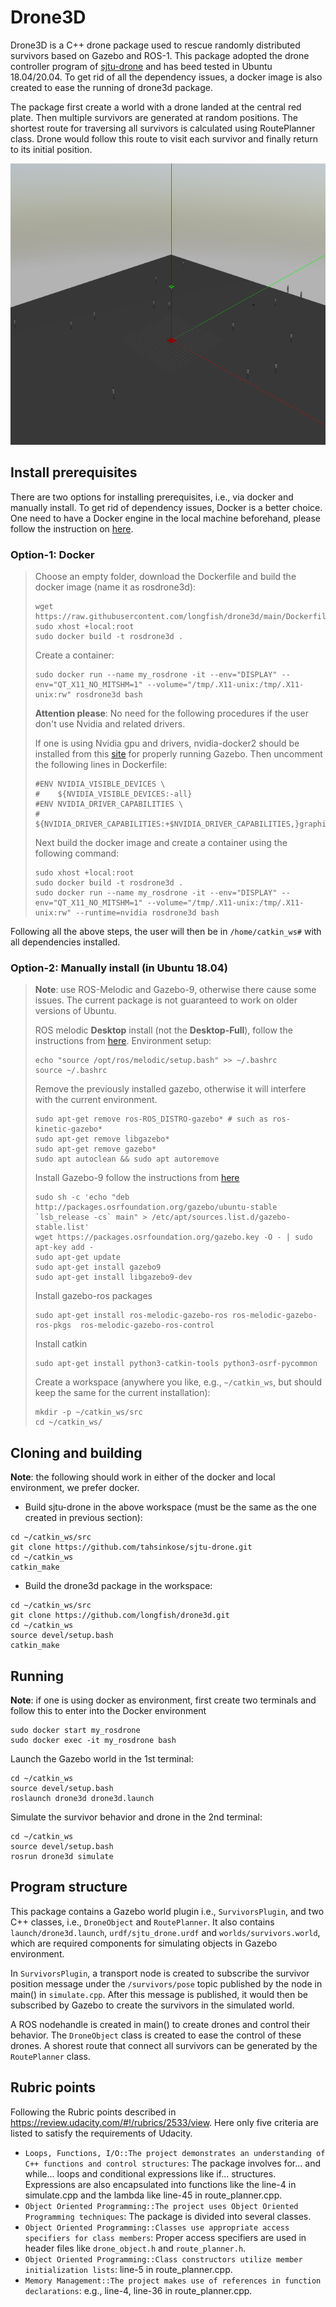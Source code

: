 # Drone3D 

Drone3D is a C++ drone package used to rescue randomly distributed survivors based on Gazebo and ROS-1. This package adopted the drone controller program of [sjtu-drone](https://github.com/tahsinkose/sjtu-drone) and has beed tested in Ubuntu 18.04/20.04. To get rid of all the dependency issues, a docker image is also created to ease the running of drone3d package.

The package first create a world with a drone landed at the central red plate. Then multiple survivors are generated at random positions. The shortest route for traversing all survivors is calculated using RoutePlanner class. Drone would follow this route to visit each survivor and finally return to its initial position.

<img src="map.png" width="600" height="450" />

## Install prerequisites
There are two options for installing prerequisites, i.e., via docker and manually install. To get rid of dependency issues, Docker is a better choice. One need to have a Docker engine in the local machine beforehand, please follow the instruction on [here](https://docs.docker.com/engine/install/ubuntu/).

### Option-1: Docker
> Choose an empty folder, download the Dockerfile and build the docker image (name it as rosdrone3d):
> ```
> wget https://raw.githubusercontent.com/longfish/drone3d/main/Dockerfile
> sudo xhost +local:root
> sudo docker build -t rosdrone3d .
> ```
> Create a container:
> ```
> sudo docker run --name my_rosdrone -it --env="DISPLAY" --env="QT_X11_NO_MITSHM=1" --volume="/tmp/.X11-unix:/tmp/.X11-unix:rw" rosdrone3d bash
> ```
> **Attention please**: No need for the following procedures if the user don't use Nvidia and related drivers.
> 
> If one is using Nvidia gpu and drivers, nvidia-docker2 should be installed from this [site](https://docs.nvidia.com/datacenter/cloud-native/container-toolkit/install-guide.html#docker) for properly running Gazebo. Then uncomment the following lines in Dockerfile:
> ```
> #ENV NVIDIA_VISIBLE_DEVICES \
> #    ${NVIDIA_VISIBLE_DEVICES:-all}
> #ENV NVIDIA_DRIVER_CAPABILITIES \
> #    ${NVIDIA_DRIVER_CAPABILITIES:+$NVIDIA_DRIVER_CAPABILITIES,}graphics
> ```
> Next build the docker image and create a container using the following command:
> ```
> sudo xhost +local:root
> sudo docker build -t rosdrone3d .
> sudo docker run --name my_rosdrone -it --env="DISPLAY" --env="QT_X11_NO_MITSHM=1" --volume="/tmp/.X11-unix:/tmp/.X11-unix:rw" --runtime=nvidia rosdrone3d bash
> ```

Following all the above steps, the user will then be in `/home/catkin_ws#` with all dependencies installed.

### Option-2: Manually install (in Ubuntu 18.04)
> **Note**: use ROS-Melodic and Gazebo-9, otherwise there cause some issues. The current package is not guaranteed to work on older versions of Ubuntu.
> 
> ROS melodic **Desktop** install (not the **Desktop-Full**), follow the instructions from [here](http://wiki.ros.org/melodic/Installation/Ubuntu).
> Environment setup: 
> ``` 
> echo "source /opt/ros/melodic/setup.bash" >> ~/.bashrc
> source ~/.bashrc
> ```
> Remove the previously installed gazebo, otherwise it will interfere with the current environment.
> ```
> sudo apt-get remove ros-ROS_DISTRO-gazebo* # such as ros-kinetic-gazebo*
> sudo apt-get remove libgazebo*
> sudo apt-get remove gazebo*
> sudo apt autoclean && sudo apt autoremove
> ```
> Install Gazebo-9 follow the instructions from [here](http://gazebosim.org/tutorials?cat=install&tut=install_ubuntu&ver=9.0)
> ```
> sudo sh -c 'echo "deb http://packages.osrfoundation.org/gazebo/ubuntu-stable `lsb_release -cs` main" > /etc/apt/sources.list.d/gazebo-stable.list'
> wget https://packages.osrfoundation.org/gazebo.key -O - | sudo apt-key add -
> sudo apt-get update
> sudo apt-get install gazebo9
> sudo apt-get install libgazebo9-dev
> ```
> Install gazebo-ros packages
> ```
> sudo apt-get install ros-melodic-gazebo-ros ros-melodic-gazebo-ros-pkgs  ros-melodic-gazebo-ros-control
> ```
> Install catkin
> ```
> sudo apt-get install python3-catkin-tools python3-osrf-pycommon
> ```
> Create a workspace (anywhere you like, e.g., `~/catkin_ws`, but should keep the same for the current installation):
> ```
> mkdir -p ~/catkin_ws/src
> cd ~/catkin_ws/
> ```

## Cloning and building
**Note**: the following should work in either of the docker and local environment, we prefer docker.

* Build sjtu-drone in the above workspace (must be the same as the one created in previous section):
```
cd ~/catkin_ws/src
git clone https://github.com/tahsinkose/sjtu-drone.git
cd ~/catkin_ws
catkin_make
```
* Build the drone3d package in the workspace:
```
cd ~/catkin_ws/src
git clone https://github.com/longfish/drone3d.git 
cd ~/catkin_ws
source devel/setup.bash
catkin_make
```

## Running
**Note**: if one is using docker as environment, first create two terminals and follow this to enter into the Docker environment
```
sudo docker start my_rosdrone
sudo docker exec -it my_rosdrone bash
```

Launch the Gazebo world in the 1st terminal:
```
cd ~/catkin_ws
source devel/setup.bash
roslaunch drone3d drone3d.launch
```

Simulate the survivor behavior and drone in the 2nd terminal:
```
cd ~/catkin_ws
source devel/setup.bash
rosrun drone3d simulate
```

## Program structure

This package contains a Gazebo world plugin i.e., `SurvivorsPlugin`, and two C++ classes, i.e., `DroneObject` and `RoutePlanner`. It also contains `launch/drone3d.launch`, `urdf/sjtu_drone.urdf` and `worlds/survivors.world`, which are required components for simulating objects in Gazebo environment. 

In `SurvivorsPlugin`, a transport node is created to subscribe the survivor position message under the `/survivors/pose` topic published by the node in main() in `simulate.cpp`. After this message is published, it would then be subscribed by Gazebo to create the survivors in the simulated world. 

A ROS nodehandle is created in main() to create drones and control their behavior. The `DroneObject` class is created to ease the control of these drones. A shorest route that connect all survivors can be generated by the `RoutePlanner` class. 

## Rubric points

Following the Rubric points described in https://review.udacity.com/#!/rubrics/2533/view. Here only five criteria are listed to satisfy the requirements of Udacity.

* `Loops, Functions, I/O::The project demonstrates an understanding of C++ functions and control structures`: The package involves for... and while... loops and conditional expressions like if... structures. Expressions are also encapsulated into functions like the line-4 in simulate.cpp and the lambda like line-45 in route_planner.cpp.
* `Object Oriented Programming::The project uses Object Oriented Programming techniques`: The package is divided into several classes. 
* `Object Oriented Programming::Classes use appropriate access specifiers for class members`: Proper access specifiers are used in header files like `drone_object.h` and `route_planner.h`.
* `Object Oriented Programming::Class constructors utilize member initialization lists`: line-5 in route_planner.cpp.
* `Memory Management::The project makes use of references in function declarations`: e.g., line-4, line-36 in route_planner.cpp.
